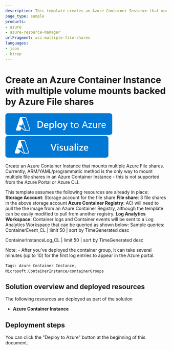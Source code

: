 ```yaml
---
description: This template creates an Azure Container Instance that mounts multiple Azure File shares
page_type: sample
products:
- azure
- azure-resource-manager
urlFragment: aci-multiple-file-shares
languages:
- json
- bicep
---
```

# Create an Azure Container Instance with multiple volume mounts backed by Azure File shares

[![Deploy To Azure](https://raw.githubusercontent.com/Azure/azure-quickstart-templates/master/1-CONTRIBUTION-GUIDE/images/deploytoazure.svg?sanitize=true)](https%3A%2F%2Fraw.githubusercontent.com%2FabKrazy%2FAzure-IaCTemplates%2Fmain%2Fmicrosoft.containerinstance%2Faci-multiple-file-shares%2Fazuredeploy.json)
[![Visualize](https://raw.githubusercontent.com/Azure/azure-quickstart-templates/master/1-CONTRIBUTION-GUIDE/images/visualizebutton.svg?sanitize=true)](http://armviz.io/#/?load=https%3A%2F%2Fraw.githubusercontent.com%2FabKrazy%2FAzure-IaCTemplates%2Fmain%2Fmicrosoft.containerinstance%2Faci-multiple-file-shares%2Fazuredeploy.json)

Create an Azure Container Instance that mounts multiple Azure File shares. Currently, ARM/YAML/programmatic method is the only way to mount multiple file shares in an Azure Container Instance - this is not supported from the Azure Portal or Azure CLI. 

This template assumes the following resources are already in place:
**Storage Account**: Storage account for the file share
**File share**: 3 file shares in the above storage account
**Azure Container Registry**: ACI will need to pull the the image from an Azure Container Registry, although the template can be easily modified to pull from another registry.
**Log Analytics Workspace**: Container logs and Container events will be sent to a Log Analytics Workspace that can be queried as shown below:
Sample queries:
ContainerEvent_CL | limit 50
| sort by TimeGenerated desc

ContainerInstanceLog_CL | limit 50
| sort by TimeGenerated desc

Note:
	- After you've deployed the container group, it can take several minutes (up to 10) for the first log entries to appear in the Azure portal.


`Tags: Azure Container Instance, Microsoft.ContainerInstance/containerGroups`

## Solution overview and deployed resources

The following resources are deployed as part of the solution

+ **Azure Container Instance**

## Deployment steps

You can click the "Deploy to Azure" button at the beginning of this document.


